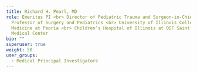 ```yaml
---
title: Richard H. Pearl, MD
role: Emeritus PI <br> Director of Pediatric Trauma and Surgeon-in-Chief <br>
  Professor of Surgery and Pediatrics <br> University of Illinois College of
  Medicine at Peoria <br> Children’s Hospital of Illinois at OSF Saint Francis
  Medical Center
bio: ""
superuser: true
weight: 50
user_groups:
  - Medical Principal Investigators
---
```

